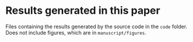# Results generated in this paper

Files containing the results generated by the source code in the `code` folder.
Does not include figures, which are in `manuscript/figures`.
